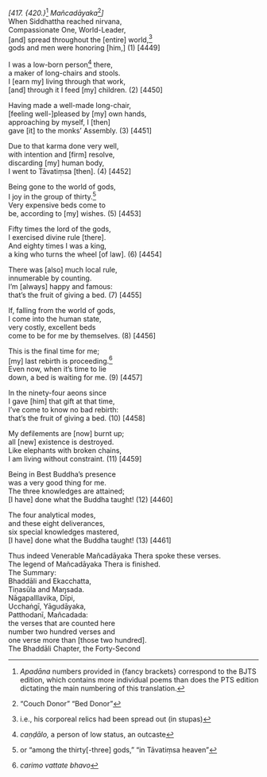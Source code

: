 *\[417. {420.}*[^1] *Mañcadāyaka*[^2]*\]*  
When Siddhattha reached nirvana,  
Compassionate One, World-Leader,  
\[and\] spread throughout the \[entire\] world,[^3]  
gods and men were honoring \[him,\] (1) \[4449\]

I was a low-born person[^4] there,  
a maker of long-chairs and stools.  
I \[earn my\] living through that work,  
\[and\] through it I feed \[my\] children. (2) \[4450\]

Having made a well-made long-chair,  
\[feeling well-\]pleased by \[my\] own hands,  
approaching by myself, I \[then\]  
gave \[it\] to the monks’ Assembly. (3) \[4451\]

Due to that karma done very well,  
with intention and \[firm\] resolve,  
discarding \[my\] human body,  
I went to Tāvatiṃsa \[then\]. (4) \[4452\]

Being gone to the world of gods,  
I joy in the group of thirty.[^5]  
Very expensive beds come to  
be, according to \[my\] wishes. (5) \[4453\]

Fifty times the lord of the gods,  
I exercised divine rule \[there\].  
And eighty times I was a king,  
a king who turns the wheel \[of law\]. (6) \[4454\]

There was \[also\] much local rule,  
innumerable by counting.  
I’m \[always\] happy and famous:  
that’s the fruit of giving a bed. (7) \[4455\]

If, falling from the world of gods,  
I come into the human state,  
very costly, excellent beds  
come to be for me by themselves. (8) \[4456\]

This is the final time for me;  
\[my\] last rebirth is proceeding.[^6]  
Even now, when it’s time to lie  
down, a bed is waiting for me. (9) \[4457\]

In the ninety-four aeons since  
I gave \[him\] that gift at that time,  
I’ve come to know no bad rebirth:  
that’s the fruit of giving a bed. (10) \[4458\]

My defilements are \[now\] burnt up;  
all \[new\] existence is destroyed.  
Like elephants with broken chains,  
I am living without constraint. (11) \[4459\]

Being in Best Buddha’s presence  
was a very good thing for me.  
The three knowledges are attained;  
\[I have\] done what the Buddha taught! (12) \[4460\]

The four analytical modes,  
and these eight deliverances,  
six special knowledges mastered,  
\[I have\] done what the Buddha taught! (13) \[4461\]

Thus indeed Venerable Mañcadāyaka Thera spoke these verses.  
The legend of Mañcadāyaka Thera is finished.  
The Summary:  
Bhaddāli and Ekacchatta,  
Tiṇasūla and Maŋsada.  
Nāgapalllavika, Dīpi,  
Ucchaṅgī, Yāgudāyaka,  
Patthodanī, Mañcadada:  
the verses that are counted here  
number two hundred verses and  
one verse more than \[those two hundred\].  
The Bhaddāli Chapter, the Forty-Second

[^1]: *Apadāna* numbers provided in {fancy brackets} correspond to the
    BJTS edition, which contains more individual poems than does the PTS
    edition dictating the main numbering of this translation.

[^2]: “Couch Donor” “Bed Donor”

[^3]: i.e., his corporeal relics had been spread out (in stupas)

[^4]: *caṇḍālo,* a person of low status, an outcaste

[^5]: or “among the thirty\[-three\] gods,” “in Tāvatiṃsa heaven”

[^6]: *carimo vattate bhavo*
